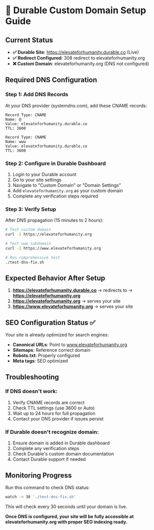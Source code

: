 # 🚀 Durable Custom Domain Setup Guide

## Current Status
- **✅ Durable Site**: https://elevateforhumanity.durable.co (Live)
- **✅ Redirect Configured**: 308 redirect to elevateforhumanity.org
- **❌ Custom Domain**: elevateforhumanity.org (DNS not configured)

## Required DNS Configuration

### Step 1: Add DNS Records
At your DNS provider (systemdns.com), add these CNAME records:

```
Record Type: CNAME
Name: @
Value: elevateforhumanity.durable.co
TTL: 3600

Record Type: CNAME  
Name: www
Value: elevateforhumanity.durable.co
TTL: 3600
```

### Step 2: Configure in Durable Dashboard
1. Login to your Durable account
2. Go to your site settings
3. Navigate to "Custom Domain" or "Domain Settings"
4. Add `elevateforhumanity.org` as your custom domain
5. Complete any verification steps required

### Step 3: Verify Setup
After DNS propagation (15 minutes to 2 hours):

```bash
# Test custom domain
curl -I https://elevateforhumanity.org

# Test www subdomain
curl -I https://www.elevateforhumanity.org

# Run comprehensive test
./test-dns-fix.sh
```

## Expected Behavior After Setup

1. **https://elevateforhumanity.durable.co** → redirects to → **https://elevateforhumanity.org**
2. **https://elevateforhumanity.org** → serves your site
3. **https://www.elevateforhumanity.org** → serves your site

## SEO Configuration Status ✅

Your site is already optimized for search engines:
- **Canonical URLs**: Point to www.elevateforhumanity.org
- **Sitemaps**: Reference correct domain
- **Robots.txt**: Properly configured
- **Meta tags**: SEO optimized

## Troubleshooting

### If DNS doesn't work:
1. Verify CNAME records are correct
2. Check TTL settings (use 3600 or Auto)
3. Wait up to 24 hours for full propagation
4. Contact your DNS provider if issues persist

### If Durable doesn't recognize domain:
1. Ensure domain is added in Durable dashboard
2. Complete any verification steps
3. Check Durable's custom domain documentation
4. Contact Durable support if needed

## Monitoring Progress

Run this command to check DNS status:
```bash
watch -n 30 './test-dns-fix.sh'
```

This will check every 30 seconds until your domain is live.

**Once DNS is configured, your site will be fully accessible at elevateforhumanity.org with proper SEO indexing ready.**